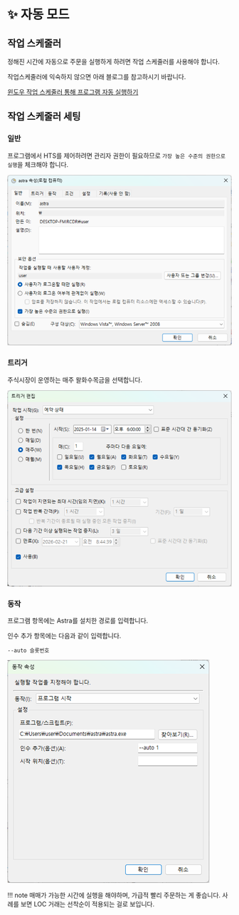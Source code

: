 # ✨ 자동 모드

## 작업 스케줄러
정해진 시간에 자동으로 주문을 실행하게 하려면 작업 스케줄러를 사용해야 합니다.

작업스케줄러에 익숙하지 않으면 아래 블로그를 참고하시기 바랍니다.

[윈도우 작업 스케줄러 통해 프로그램 자동 실행하기](https://blog.naver.com/whitehotdog/223134547879)

## 작업 스케줄러 세팅
### 일반
프로그램에서 HTS를 제어하려면 관리자 권한이 필요하므로 `가장 높은 수준의 권한으로 실행`을 체크해야 합니다.

![](images/auto1.png)

### 트리거
주식시장이 운영하는 매주 왈화수목금을 선택합니다.

![](images/auto2.png)

### 동작
프로그램 항목에는 Astra를 설치한 경로를 입력합니다.

인수 추가 항목에는 다음과 같이 입력합니다. 
```shell
--auto 슬롯번호
```
![](images/auto3.png)

!!! note
    매매가 가능한 시간에 실행을 해야하며, 가급적 빨리 주문하는 게 좋습니다. 사례를 보면 LOC 거래는 선착순이 적용되는 걸로 보입니다.